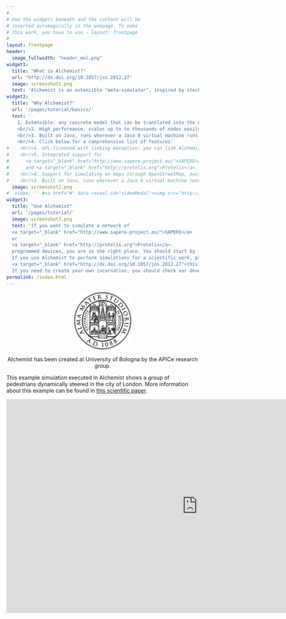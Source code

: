 ```yaml
---
#
# Use the widgets beneath and the content will be
# inserted automagically in the webpage. To make
# this work, you have to use › layout: frontpage
#
layout: frontpage
header:
  image_fullwidth: "header_mol.png"
widget1:
  title: "What is Alchemist?"
  url: "http://dx.doi.org/10.1057/jos.2012.27"
  image: screenshot1.png
  text: 'Alchemist is an extensible "meta-simulator", inspired by stochastic chemistry and tailored to pervasive computing and distributed systems. It provides a flexible meta-model, on which the developers should bind their own abstractions, realizing a so-called "incarnation". Incarnations for SAPERE and Protelis are already available and integrated in the main distribution.'
widget2:
  title: "Why Alchemist?"
  url: '/pages/tutorial/basics/'
  text: '
    1. Extensible: any concrete model that can be translated into the Alchemist generic meta-model can be simulated, reusing common simulator features.
    <br/>2. High performance, scales up to to thousands of nodes easily.
    <br/>3. Built on Java, runs wherever a Java 8 virtual machine runs.
    <br/>4. Click below for a comprehensive list of features'
#    <br/>4. GPL-licensed with linking exception: you can link Alchemist from your private project.
#    <br/>5. Integrated support for
#      <a target="_blank" href="http://www.sapere-project.eu/">SAPERE</a>
#      and <a target="_blank" href="http://protelis.org">Protelis</a>.
#    <br/>4. Support for simulating on maps through OpenStreetMap, navigation via Graphhopper.
#    <br/>3. Built on Java, runs wherever a Java 8 virtual machine runs.
  image: screenshot2.png
#  video: '' #<a href="#" data-reveal-id="videoModal"><img src="http://phlow.github.io/feeling-responsive/images/start-video-feeling-responsive-302x182.jpg" width="302" height="182" alt=""/></a>'
widget3:
  title: "Use Alchemist"
  url: '/pages/tutorial/'
  image: screenshot3.png
  text: 'If you want to simulate a network of
  <a target="_blank" href="http://www.sapere-project.eu/">SAPERE</a>
  or
  <a target="_blank" href="http://protelis.org">Protelis</a>.
  programmed devices, you are in the right place. You should start by following our tutorial, that should guide you step by step.
  If you use Alchemist to perform simulations for a scientific work, please cite
  <a target="_blank" href="http://dx.doi.org/10.1057/jos.2012.27">this paper</a>.
  If you need to create your own incarnation, you should check our developer instructions and documentation first.'
permalink: /index.html
---
```

 <center>
  <img src="images/unibo-seal.png"/>
  <p>Alchemist has been created at University of Bologna by the APICe research group.</p>
 </center>


This example simulation executed in Alchemist shows a group of pedestrians dynamically steered in the city of London. More information about this example can be found in [this scientific paper](http://dl.acm.org/citation.cfm?id=2773424).


<iframe src="https://vid.me/e/gsIm?stats=1&amp;tools=1" width="1000" height="560" frameborder="0" allowfullscreen webkitallowfullscreen mozallowfullscreen scrolling="no"></iframe>

